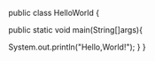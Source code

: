 public  class HelloWorld {

public static void main(String[]args){

System.out.println("Hello,World!");
} }
